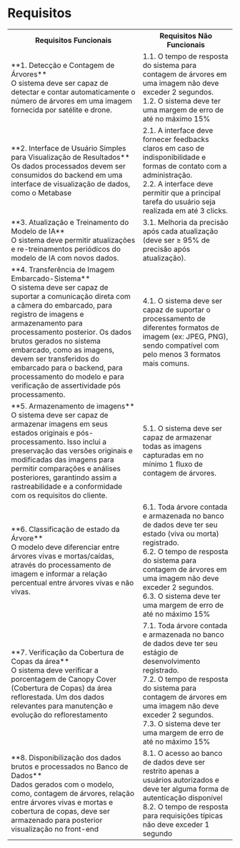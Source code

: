 # Requisitos

<table class="custom-table">
  <tr>
    <th>Requisitos Funcionais</th>
    <th>Requisitos Não Funcionais</th>
  </tr>
  <tr>
    <td>**1. Detecção e Contagem de Árvores**<div>O sistema deve ser capaz de detectar e contar automaticamente o número de árvores em uma imagem fornecida por satélite e drone.</div></td>
    <td>1.1. O tempo de resposta do sistema para contagem de árvores em uma imagem não deve exceder 2 segundos. <div> 1.2. O sistema deve ter uma margem de erro de até no máximo 15%</div></td>
  </tr>
  <tr>
    <td>**2. Interface de Usuário Simples para Visualização de Resultados**<div>Os dados processados devem ser consumidos do backend em uma interface de visualização de dados, como o Metabase</div></td>
    <td>2.1. A interface deve fornecer feedbacks claros em caso de indisponibilidade e formas de contato com a administração.
    <div> 2.2. A interface deve permitir que a principal tarefa do usuário seja realizada em até 3 clicks.</div></td>
  </tr>
  <tr>
    <td>**3. Atualização e Treinamento do Modelo de IA**<div>O sistema deve permitir atualizações e re-treinamentos periódicos do modelo de IA com novos dados.</div></td>
    <td>3.1. Melhoria da precisão após cada atualização (deve ser ≥ 95% de precisão após atualização).</td>
  </tr>
  <tr>
    <td>**4. Transferência de Imagem Embarcado-Sistema**<div>O sistema deve ser capaz de suportar a comunicação direta com a câmera do embarcado, para registro de imagens e armazenamento para processamento posterior. Os dados brutos gerados no sistema embarcado, como as imagens, devem ser transferidos do embarcado para o backend, para processamento do modelo e para verificação de assertividade pós processamento.</div></td>
    <td>4.1. O sistema deve ser capaz de suportar o processamento de diferentes formatos de imagem (ex: JPEG, PNG), sendo compatível com pelo menos 3 formatos mais comuns.</td>
  </tr>
  <tr>
    <td>**5. Armazenamento de imagens**<div>O sistema deve ser capaz de armazenar imagens em seus estados originais e pós-processamento. Isso inclui a preservação das versões originais e modificadas das imagens para permitir comparações e análises posteriores, garantindo assim a rastreabilidade e a conformidade com os requisitos do cliente.</div></td>
    <td>5.1. O sistema deve ser capaz de armazenar todas as imagens capturadas em no mínimo 1 fluxo de contagem de árvores.</td>
  </tr>
  <tr>
    <td>**6. Classificação de estado da Árvore**<div>O modelo deve diferenciar entre árvores vivas e mortas/caídas, através do processamento de imagem e informar a relação percentual entre árvores vivas e não vivas.</div></td>
    <td>6.1. Toda árvore contada e armazenada no banco de dados deve ter seu estado (viva ou morta) registrado. <div>
    6.2. O tempo de resposta do sistema para contagem de árvores em uma imagem não deve exceder 2 segundos.</div><div>
    6.3. O sistema deve ter uma margem de erro de até no máximo 15%</div></td>
  </tr>
  <tr>
    <td>**7. Verificação da Cobertura de Copas da área**<div>O sistema deve verificar a porcentagem de Canopy Cover (Cobertura de Copas) da área reflorestada. Um dos dados relevantes para manutenção e evolução do reflorestamento</div></td>
    <td>7.1.  Toda árvore contada e armazenada no banco de dados deve ter seu estágio de desenvolvimento registrado.<div>
    7.2. O tempo de resposta do sistema para contagem de árvores em uma imagem não deve exceder 2 segundos.</div><div>
    7.3. O sistema deve ter uma margem de erro de até no máximo 15%</div></td>
  </tr>
  <tr>
    <td>**8. Disponibilização dos dados brutos e processados no Banco de Dados**<div>Dados gerados com o modelo, como, contagem de árvores, relação entre árvores vivas e mortas e cobertura de copas, deve ser armazenado para posterior visualização no front-end</div></td>
    <td>8.1. O acesso ao banco de dados deve ser restrito apenas a usuários autorizados e deve ter alguma forma de autenticação disponível<div>8.2. O tempo de resposta para requisições típicas não deve exceder 1 segundo</div></td>
    </tr>
</table>